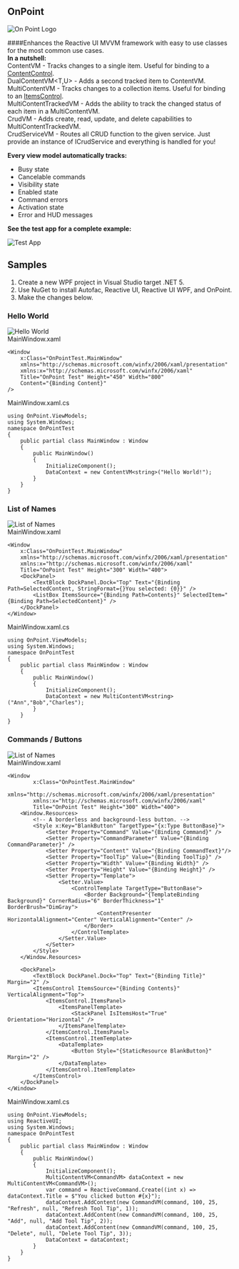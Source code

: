 ## OnPoint
![On Point Logo](/Images/OnPointLogoSmall.png)

####Enhances the Reactive UI MVVM framework with easy to use classes for the most common use cases.  
**In a nutshell:**  
ContentVM<T> - Tracks changes to a single item. Useful for binding to a [ContentControl](https://docs.microsoft.com/en-us/dotnet/api/system.windows.controls.contentcontrol?view=net-5.0).  
DualContentVM<T,U> - Adds a second tracked item to ContentVM<T>.  
MultiContentVM<T> - Tracks changes to a collection items. Useful for binding to an [ItemsControl](https://docs.microsoft.com/en-us/dotnet/api/system.windows.controls.itemscontrol?view=net-5.0).  
MultiContentTrackedVM<T> - Adds the ability to track the changed status of each item in a MultiContentVM<T>.  
CrudVM<T> - Adds create, read, update, and delete capabilities to MultiContentTrackedVM<T>.  
CrudServiceVM<T> - Routes all CRUD function to the given service. Just provide an instance of ICrudService and everything is handled for you!  
  
**Every view model automatically tracks:**  
- Busy state  
- Cancelable commands  
- Visibility state  
- Enabled state  
- Command errors  
- Activation state  
- Error and HUD messages 

**See the test app for a complete example:**

![Test App](/Images/TestApp.jpg)

## Samples
1. Create a new WPF project in Visual Studio target .NET 5.  
2. Use NuGet to install Autofac, Reactive UI, Reactive UI WPF, and OnPoint.  
3. Make the changes below.  
### Hello World
![Hello World](/Images/HelloWorld.jpg)  
MainWindow.xaml  

	<Window  
		x:Class="OnPointTest.MainWindow"  
    	xmlns="http://schemas.microsoft.com/winfx/2006/xaml/presentation"  
    	xmlns:x="http://schemas.microsoft.com/winfx/2006/xaml"  
    	Title="OnPoint Test" Height="450" Width="800"  
    	Content="{Binding Content}"
	/>

MainWindow.xaml.cs  

	using OnPoint.ViewModels;  
	using System.Windows;  
	namespace OnPointTest  
	{  
    	public partial class MainWindow : Window  
    	{  
        	public MainWindow()  
        	{  
            	InitializeComponent();  
            	DataContext = new ContentVM<string>("Hello World!");  
        	}  
    	}  
 	}
### List of Names
![List of Names](/Images/Names.jpg)  
MainWindow.xaml  

    <Window
        x:Class="OnPointTest.MainWindow"
        xmlns="http://schemas.microsoft.com/winfx/2006/xaml/presentation"
        xmlns:x="http://schemas.microsoft.com/winfx/2006/xaml"
        Title="OnPoint Test" Height="300" Width="400">
        <DockPanel>
            <TextBlock DockPanel.Dock="Top" Text="{Binding Path=SelectedContent, StringFormat={}You selected: {0}}" />
            <ListBox ItemsSource="{Binding Path=Contents}" SelectedItem="{Binding Path=SelectedContent}" />
        </DockPanel>
    </Window>

MainWindow.xaml.cs  

    using OnPoint.ViewModels;
    using System.Windows;
    namespace OnPointTest
    {
        public partial class MainWindow : Window
        {
        	public MainWindow()
        	{
                InitializeComponent();
                DataContext = new MultiContentVM<string>("Ann","Bob","Charles");
        	}
        }
    } 

### Commands / Buttons
![List of Names](/Images/Buttons.jpg)  
MainWindow.xaml  

    <Window
            x:Class="OnPointTest.MainWindow"
            xmlns="http://schemas.microsoft.com/winfx/2006/xaml/presentation"
            xmlns:x="http://schemas.microsoft.com/winfx/2006/xaml"
            Title="OnPoint Test" Height="300" Width="400">
        <Window.Resources>
            <!-- A borderless and background-less button. -->
            <Style x:Key="BlankButton" TargetType="{x:Type ButtonBase}">
                <Setter Property="Command" Value="{Binding Command}" />
                <Setter Property="CommandParameter" Value="{Binding CommandParameter}" />
                <Setter Property="Content" Value="{Binding CommandText}"/>
                <Setter Property="ToolTip" Value="{Binding ToolTip}" />
                <Setter Property="Width" Value="{Binding Width}" />
                <Setter Property="Height" Value="{Binding Height}" />
                <Setter Property="Template">
                    <Setter.Value>
                        <ControlTemplate TargetType="ButtonBase">
                            <Border Background="{TemplateBinding Background}" CornerRadius="6" BorderThickness="1" BorderBrush="DimGray">
                                <ContentPresenter HorizontalAlignment="Center" VerticalAlignment="Center" />
                            </Border>
                        </ControlTemplate>
                    </Setter.Value>
                </Setter>
            </Style>
        </Window.Resources>

        <DockPanel>
            <TextBlock DockPanel.Dock="Top" Text="{Binding Title}" Margin="2" />
            <ItemsControl ItemsSource="{Binding Contents}" VerticalAlignment="Top">
                <ItemsControl.ItemsPanel>
                    <ItemsPanelTemplate>
                        <StackPanel IsItemsHost="True" Orientation="Horizontal" />
                    </ItemsPanelTemplate>
                </ItemsControl.ItemsPanel>
                <ItemsControl.ItemTemplate>
                    <DataTemplate>
                        <Button Style="{StaticResource BlankButton}" Margin="2" />
                    </DataTemplate>
                </ItemsControl.ItemTemplate>
            </ItemsControl>
        </DockPanel>
    </Window>

MainWindow.xaml.cs  

    using OnPoint.ViewModels;
    using ReactiveUI;
    using System.Windows;
    namespace OnPointTest
    {
        public partial class MainWindow : Window
        {
            public MainWindow()
            {
                InitializeComponent();
                MultiContentVM<CommandVM> dataContext = new MultiContentVM<CommandVM>();
                var command = ReactiveCommand.Create((int x) => dataContext.Title = $"You clicked button #{x}");
                dataContext.AddContent(new CommandVM(command, 100, 25, "Refresh", null, "Refresh Tool Tip", 1));
                dataContext.AddContent(new CommandVM(command, 100, 25, "Add", null, "Add Tool Tip", 2));
                dataContext.AddContent(new CommandVM(command, 100, 25, "Delete", null, "Delete Tool Tip", 3));
                DataContext = dataContext;
            }
        }
    }